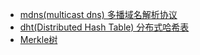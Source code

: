 - [mdns(multicast dns) 多播域名解析协议](mdns.md)
- [dht(Distributed Hash Table) 分布式哈希表](dht.md)
- [Merkle树](merkle.md)


